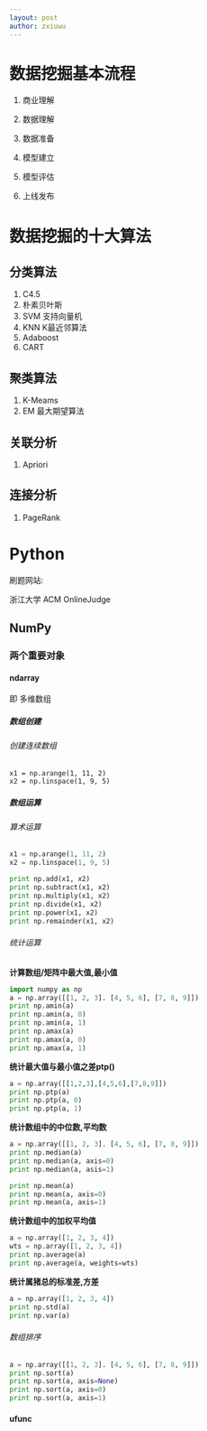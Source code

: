```yaml
---
layout: post
author: zxiuwu
---
```



# 数据挖掘基本流程

1. 商业理解

2. 数据理解

3. 数据准备

4. 模型建立

5. 模型评估

6. 上线发布


# 数据挖掘的十大算法

## 分类算法

1. C4.5
2. 朴素贝叶斯
3. SVM
支持向量机
4. KNN
K最近邻算法
5. Adaboost
6. CART

## 聚类算法

1. K-Meams
2. EM
最大期望算法

## 关联分析

1. Apriori

## 连接分析

1. PageRank


# Python

刷题网站:

浙江大学 ACM OnlineJudge

## NumPy

### 两个重要对象

#### ndarray

即 多维数组

##### 数组创建

###### 创建连续数组

```ptython
x1 = np.arange(1, 11, 2)
x2 = np.linspace(1, 9, 5)
```

##### 数组运算

###### 算术运算

```python
x1 = np.arange(1, 11, 2)
x2 = np.linspace(1, 9, 5)

print np.add(x1, x2)
print np.subtract(x1, x2)
print np.multiply(x1, x2)
print np.divide(x1, x2)
print np.power(x1, x2)
print np.remainder(x1, x2)
```
###### 统计运算

__计算数组/矩阵中最大值,最小值__

```python
import numpy as np
a = np.array([[1, 2, 3]. [4, 5, 6], [7, 8, 9]])
print np.amin(a)
print np.amin(a, 0)
print np.amin(a, 1)
print np.amax(a)
print np.amax(a, 0)
print np.amax(a, 1)
```

__统计最大值与最小值之差ptp()__

```python
a = np.array([[1,2,3],[4,5,6],[7,8,9]])
print np.ptp(a)
print np.ptp(a, 0)
print np.ptp(a, 1)
```

__统计数组中的中位数,平均数__

```Python
a = np.array([[1, 2, 3]. [4, 5, 6], [7, 8, 9]])
print np.median(a)
print np.median(a, axis=0)
print np.median(a, asis=1)

print np.mean(a)
print np.mean(a, axis=0)
print np.mean(a, axis=1)
```

__统计数组中的加权平均值__

```python
a = np.array([1, 2, 3, 4])
wts = np.array([1, 2, 3, 4])
print np.average(a)
print np.average(a, weights=wts)
```

__统计属猪总的标准差,方差__

```python
a = np.array([1, 2, 3, 4])
print np.std(a)
print np.var(a)
```

###### 数组排序

```python
a = np.array([[1, 2, 3]. [4, 5, 6], [7, 8, 9]])
print np.sort(a)
print np.sort(a, axis=None)
print np.sort(a, axis=0)
print np.sort(a, axis=1)
```

#### ufunc
